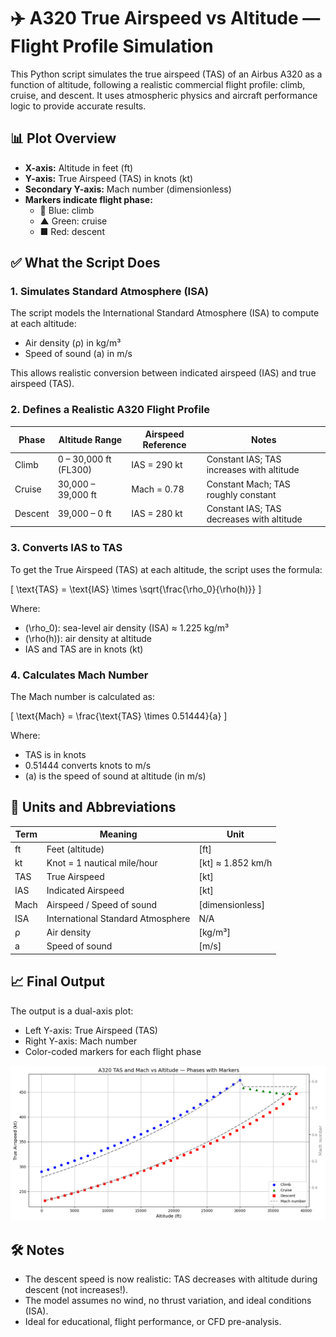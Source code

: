 # ✈️ A320 True Airspeed vs Altitude — Flight Profile Simulation

This Python script simulates the true airspeed (TAS) of an Airbus A320 as a function of altitude, following a realistic commercial flight profile: climb, cruise, and descent. It uses atmospheric physics and aircraft performance logic to provide accurate results.

## 📊 Plot Overview

- **X-axis:** Altitude in feet (ft)  
- **Y-axis:** True Airspeed (TAS) in knots (kt)  
- **Secondary Y-axis:** Mach number (dimensionless)  
- **Markers indicate flight phase:**  
  - 🔵 Blue: climb  
  - ▲ Green: cruise  
  - ■ Red: descent  

## ✅ What the Script Does

### 1. Simulates Standard Atmosphere (ISA)

The script models the International Standard Atmosphere (ISA) to compute at each altitude:  
- Air density (ρ) in kg/m³  
- Speed of sound (a) in m/s  

This allows realistic conversion between indicated airspeed (IAS) and true airspeed (TAS).

### 2. Defines a Realistic A320 Flight Profile

| Phase   | Altitude Range     | Airspeed Reference | Notes                          |
|---------|--------------------|--------------------|--------------------------------|
| Climb   | 0 – 30,000 ft (FL300) | IAS = 290 kt       | Constant IAS; TAS increases with altitude |
| Cruise  | 30,000 – 39,000 ft | Mach = 0.78        | Constant Mach; TAS roughly constant  |
| Descent | 39,000 – 0 ft      | IAS = 280 kt       | Constant IAS; TAS decreases with altitude |

### 3. Converts IAS to TAS

To get the True Airspeed (TAS) at each altitude, the script uses the formula:

\[
\text{TAS} = \text{IAS} \times \sqrt{\frac{\rho_0}{\rho(h)}}
\]

Where:

- \(\rho_0\): sea-level air density (ISA) ≈ 1.225 kg/m³  
- \(\rho(h)\): air density at altitude  
- IAS and TAS are in knots (kt)  

### 4. Calculates Mach Number

The Mach number is calculated as:

\[
\text{Mach} = \frac{\text{TAS} \times 0.51444}{a}
\]

Where:

- TAS is in knots  
- 0.51444 converts knots to m/s  
- \(a\) is the speed of sound at altitude (in m/s)  

## 📐 Units and Abbreviations

| Term  | Meaning                   | Unit         |
|-------|---------------------------|--------------|
| ft    | Feet (altitude)           | [ft]         |
| kt    | Knot = 1 nautical mile/hour | [kt] ≈ 1.852 km/h |
| TAS   | True Airspeed             | [kt]         |
| IAS   | Indicated Airspeed        | [kt]         |
| Mach  | Airspeed / Speed of sound | [dimensionless] |
| ISA   | International Standard Atmosphere | N/A          |
| ρ     | Air density               | [kg/m³]      |
| a     | Speed of sound            | [m/s]        |

## 📈 Final Output

The output is a dual-axis plot:

- Left Y-axis: True Airspeed (TAS)  
- Right Y-axis: Mach number  
- Color-coded markers for each flight phase  

![A320 True Airspeed vs Altitude](a320_trueSpeed.png)

## 🛠️ Notes

- The descent speed is now realistic: TAS decreases with altitude during descent (not increases!).  
- The model assumes no wind, no thrust variation, and ideal conditions (ISA).  
- Ideal for educational, flight performance, or CFD pre-analysis.
